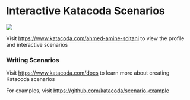 # Interactive Katacoda Scenarios

[![](http://shields.katacoda.com/katacoda/ahmed-amine-soltani/count.svg)](https://www.katacoda.com/ahmed-amine-soltani "Get your profile on Katacoda.com")

Visit https://www.katacoda.com/ahmed-amine-soltani to view the profile and interactive scenarios

### Writing Scenarios
Visit https://www.katacoda.com/docs to learn more about creating Katacoda scenarios

For examples, visit https://github.com/katacoda/scenario-example
